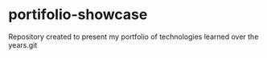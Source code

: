 # portifolio-showcase
Repository created to present my portfolio of technologies learned over the years.git